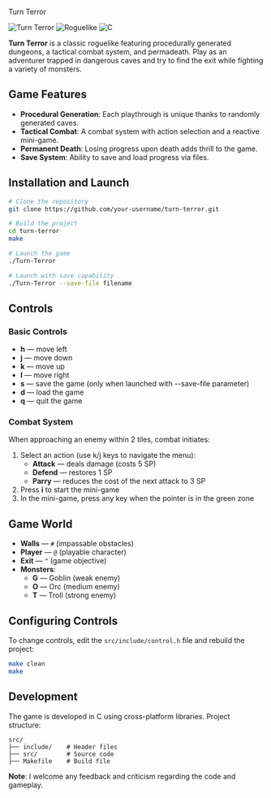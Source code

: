 Turn Terror

![Turn Terror](https://img.shields.io/badge/Version-1.0-blue.svg)
![Roguelike](https://img.shields.io/badge/Genre-Roguelike-orange.svg)
![C](https://img.shields.io/badge/Language-C-green.svg)

**Turn Terror** is a classic roguelike featuring procedurally generated dungeons, a tactical combat system, and permadeath. Play as an adventurer trapped in dangerous caves and try to find the exit while fighting a variety of monsters.

## Game Features

- **Procedural Generation**: Each playthrough is unique thanks to randomly generated caves.
- **Tactical Combat**: A combat system with action selection and a reactive mini-game.
- **Permanent Death**: Losing progress upon death adds thrill to the game.
- **Save System**: Ability to save and load progress via files.

## Installation and Launch

```bash
# Clone the repository
git clone https://github.com/your-username/turn-terror.git

# Build the project
cd turn-terror
make

# Launch the game
./Turn-Terror

# Launch with save capability
./Turn-Terror --save-file filename
```

## Controls

### Basic Controls
- **h** — move left
- **j** — move down
- **k** — move up
- **l** — move right
- **s** — save the game (only when launched with --save-file parameter)
- **d** — load the game
- **q** — quit the game

### Combat System
When approaching an enemy within 2 tiles, combat initiates:
1. Select an action (use k/j keys to navigate the menu):
   - **Attack** — deals damage (costs 5 SP)
   - **Defend** — restores 1 SP
   - **Parry** — reduces the cost of the next attack to 3 SP
2. Press **i** to start the mini-game
3. In the mini-game, press any key when the pointer is in the green zone

## Game World

- **Walls** — `#` (impassable obstacles)
- **Player** — `@` (playable character)
- **Exit** — `^` (game objective)
- **Monsters**:
  - **G** — Goblin (weak enemy)
  - **O** — Orc (medium enemy)
  - **T** — Troll (strong enemy)

## Configuring Controls

To change controls, edit the `src/include/control.h` file and rebuild the project:

```bash
make clean
make
```

## Development

The game is developed in C using cross-platform libraries. Project structure:

```
src/
├── include/    # Header files
├── src/        # Source code
├── Makefile    # Build file
```

**Note**: I welcome any feedback and criticism regarding the code and gameplay.
